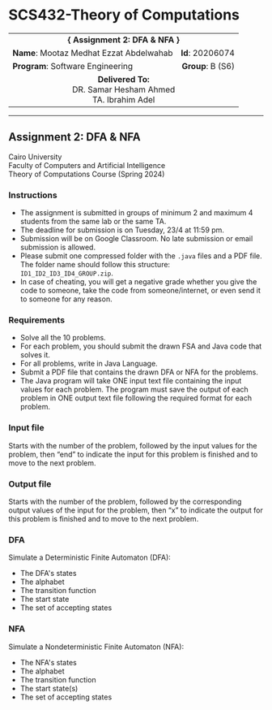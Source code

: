 # SCS432-Theory of Computations

<div align="center">
  <table width="100%">
    <tr>
      <td colspan="2" align="center"><strong>{ Assignment 2: DFA & NFA }</strong></td>
    </tr>
    <tr>
      <td align="left"><strong>Name</strong>: Mootaz Medhat Ezzat Abdelwahab</td>
      <td align="right"><strong>Id</strong>: 20206074</td>
    </tr>
    <tr>
      <td align="left"><strong>Program</strong>: Software Engineering</td>
      <td align="right"><strong>Group</strong>: B (S6)</td>
    </tr>
    <tr>
      <td align="center" colspan="2"><strong>Delivered To:</strong><br>DR. Samar Hesham Ahmed<br>TA. Ibrahim Adel</td>
    </tr>
  </table>
</div>

---

## Assignment 2: DFA & NFA

Cairo University  
Faculty of Computers and Artificial Intelligence  
Theory of Computations Course (Spring 2024) 

### Instructions

- The assignment is submitted in groups of minimum 2 and maximum 4 students from the same lab or the same TA.
- The deadline for submission is on Tuesday, 23/4 at 11:59 pm.
- Submission will be on Google Classroom. No late submission or email submission is allowed.
- Please submit one compressed folder with the `.java` files and a PDF file. The folder name should follow this structure: `ID1_ID2_ID3_ID4_GROUP.zip`.
- In case of cheating, you will get a negative grade whether you give the code to someone, take the code from someone/internet, or even send it to someone for any reason.

### Requirements

- Solve all the 10 problems.
- For each problem, you should submit the drawn FSA and Java code that solves it.
- For all problems, write in Java Language.
- Submit a PDF file that contains the drawn DFA or NFA for the problems.
- The Java program will take ONE input text file containing the input values for each problem. The program must save the output of each problem in ONE output text file following the required format for each problem.

### Input file

Starts with the number of the problem, followed by the input values for the problem, then “end” to indicate the input for this problem is finished and to move to the next problem.

### Output file

Starts with the number of the problem, followed by the corresponding output values of the input for the problem, then “x” to indicate the output for this problem is finished and to move to the next problem.

### DFA

Simulate a Deterministic Finite Automaton (DFA):

- The DFA's states
- The alphabet
- The transition function
- The start state
- The set of accepting states

### NFA

Simulate a Nondeterministic Finite Automaton (NFA):

- The NFA's states
- The alphabet
- The transition function
- The start state(s)
- The set of accepting states
